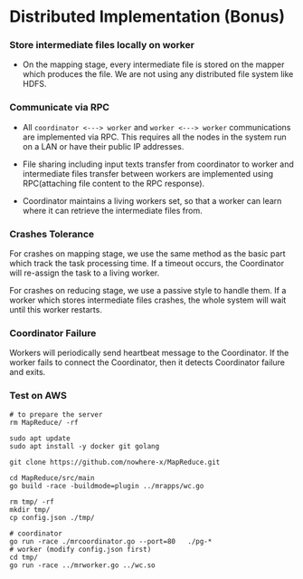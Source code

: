 # Distributed Implementation (Bonus)

### Store intermediate files locally on worker

- On the mapping stage, every intermediate file is stored on the mapper which produces the file. We are not using any distributed file system like HDFS.

### Communicate via RPC

- All `coordinator <---> worker` and `worker <---> worker` communications are implemented via RPC. This requires all the nodes in the system run on a LAN or have their public IP addresses. 

- File sharing including input texts transfer from coordinator to worker and intermediate files transfer between workers are implemented using RPC(attaching file content to the RPC response). 

- Coordinator maintains a living workers set, so that a worker can learn where it can retrieve the intermediate files from.

### Crashes Tolerance

For crashes on mapping stage, we use the same method as the basic part which track the task processing time. If a timeout occurs, the Coordinator will re-assign the task to a living worker.

For crashes on reducing stage, we use a passive style to handle them. If a worker which stores intermediate files crashes, the whole system will wait until this worker restarts.

### Coordinator Failure

Workers will periodically send heartbeat message to the Coordinator. If the worker fails to connect the Coordinator, then it detects Coordinator failure and exits.

### Test on AWS

``` shell
# to prepare the server
rm MapReduce/ -rf

sudo apt update 
sudo apt install -y docker git golang

git clone https://github.com/nowhere-x/MapReduce.git

cd MapReduce/src/main
go build -race -buildmode=plugin ../mrapps/wc.go

rm tmp/ -rf
mkdir tmp/ 
cp config.json ./tmp/

# coordinator
go run -race ./mrcoordinator.go --port=80   ./pg-*
# worker (modify config.json first)
cd tmp/
go run -race ../mrworker.go ../wc.so
```